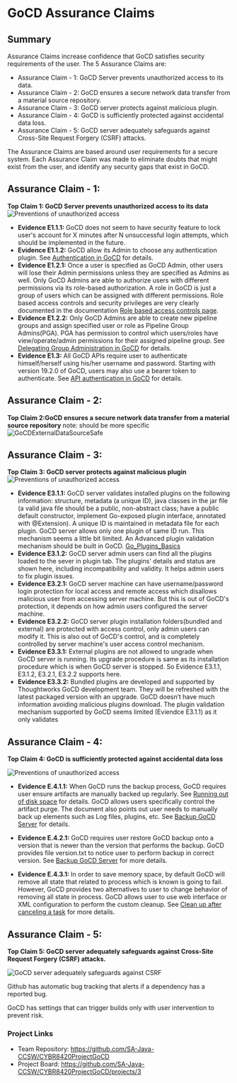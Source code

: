 # GoCD Assurance Claims

## Summary

Assurance Claims increase confidence that GoCD satisfies security requirements of the user. The 5 Assurance Claims are:

* Assurance Claim - 1: GoCD Server prevents unauthorized access to its data.
* Assurance Claim - 2: GoCD ensures a secure network data transfer from a material source repository.
* Assurance Claim - 3: GoCD server protects against malicious plugin.
* Assurance Claim - 4: GoCD is sufficiently protected against accidental data loss.
* Assurance Claim - 5: GoCD server adequately safeguards against Cross-Site Request Forgery (CSRF) attacks.

The Assurance Claims are based around user requirements for a secure system. Each Assurance Claim was made to eliminate doubts that might exist from the user, and identify any security gaps that exist in GoCD.

## Assurance Claim - 1: 

**Top Claim 1: GoCD Server prevents unauthorized access to its data**
![Preventions of unauthorized access](https://github.com/SA-Java-CCSW/CYBR8420ProjectGoCD/blob/master/AssuranceClaims/GoCDPreventsUnauthorizedAccess4.png)
* **Evidence E1.1.1:** GoCD does not seem to have security feature to lock user's account for X minutes after N unsuccessful login attempts, which should be implemented in the future.
* **Evidence E1.1.2:** GoCD allow its Admin to choose any authentication plugin. See [Authentication in GoCD](https://docs.gocd.org/19.8.0/configuration/dev_authentication.html) for details.
* **Evidence E1.2.1:** Once a user is specified as GoCD Admin, other users will lose their Admin permissions unless they are specified as Admins as well. Only GoCD Admins are able to authorize users with different permissions via its role-based authorization. A role in GoCD is just a group of users which can be assigned with different permissions. Role based access controls and security privileges are very clearly documented in the documentation [Role based access controls page](https://docs.gocd.org/current/configuration/dev_authorization.html).
* **Evidence E1.2.2:** Only GoCD Admins are able to create new pipeline groups and assign specified user or role as Pipeline Group Admins(PGA). PGA has permission to control which users/roles have view/operate/admin permissions for their assigned pipeline group. See [Delegating Group Administration in GoCD](https://docs.gocd.org/19.8.0/configuration/delegating_group_administration.html) for details.
* **Evidence E1.3:** All GoCD APIs require user to authenticate himself/herself using his/her username and password. Starting with version 19.2.0 of GoCD, users may also use a bearer token to authenticate. See [API authentication in GoCD](https://api.gocd.org/current/#authentication) for details.

## Assurance Claim - 2: 
**Top Claim 2:GoCD ensures a secure network data transfer from a material source repository**
note: should be more specific
![GoCDExternalDataSourceSafe](https://github.com/SA-Java-CCSW/CYBR8420ProjectGoCD/blob/master/AssuranceClaims/GoCDExternalDataSourceSafe.png)

## Assurance Claim - 3: 
**Top Claim 3: GoCD server protects against malicious plugin**
![Preventions of unauthorized access](https://github.com/SA-Java-CCSW/CYBR8420ProjectGoCD/blob/master/AssuranceClaims/Assurance3.png)
* **Evidence E3.1.1:** GoCD server validates installed plugins on the following information: structure, metadata (a unique ID), java classes in the jar file (a valid java file should be a public, non-abstract class; have a public default constructor, implement Go-exposed plugin interface, annotated with @Extension). A unique ID is maintained in metadata file for each plugin. GoCD server allows only one plugin of same ID run. This mechanism seems a little bit limited. An Advanced plugin validation mechanism should be built in GoCD.  [Go_Plugins_Basics](https://developer.gocd.org/current/writing_go_plugins/go_plugins_basics.html)
* **Evidence E3.1.2:** GoCD server admin users can find all the plugins loaded to  the sever in plugin tab. The plugins' details and status are shown here, including incompatibility and validity. It helps admin users to fix plugin issues.
* **Evidence E3.2.1:** GoCD server machine can have username/password login protection for local access and remote access which disallows malicious user from accessing server machine. But this is out of GoCD's protection, it depends on how admin users configured the server machine.
* **Evidence E3.2.2:** GoCD server plugin installation folders(bundled and external) are protected with access control, only admin users can modify it. This is also out of GoCD's control, and is completely controlled by server machine's user access control mechanism. 
* **Evidence E3.3.1:** External plugins are not allowed to ungrade when GoCD server is running. Its upgrade procedure is same as its installation procedure which is when GoCD server is stopped. So Evidence E3.1.1, E3.1.2, E3.2.1, E3.2.2 supports here.
* **Evidence E3.3.2:** Bundled plugins are developed and supported by Thoughtworks GoCD development team. They will be refreshed with the latest packaged version with an upgrade.  GoCD doesn’t have much information avoiding malicious plugins download. The plugin validation mechanism supported by GoCD seems limited (Eviendce E3.1.1) as it only validates 

## Assurance Claim - 4: 
**Top Claim 4: GoCD is sufficiently protected against accidental data loss**

![Preventions of unauthorized access](https://github.com/SA-Java-CCSW/CYBR8420ProjectGoCD/blob/Claim4Adjustment/AssuranceClaims/Assurance_Claim_4.png)

* **Evidence E.4.1.1:** When GoCD runs the backup process, GoCD requires user ensure artifacts are manually backed up regularly. See [Running out of disk space](https://docs.gocd.org/current/faq/admin_out_of_disk_space.html#move-the-artifact-repository-to-a-new-larger-drive) for details. GoCD allows users specifically control the artifact purge. The document also points out user needs to manually back up elements such as Log files, plugins, etc. See [Backup GoCD Server](https://docs.gocd.org/current/advanced_usage/one_click_backup.html) for details. 

* **Evidence E.4.2.1:** GoCD requires user restore GoCD backup onto a version that is newer than the version that performs the backup. GoCD provides file version.txt to notice user to perform backup in correct version. See [Backup GoCD Server](https://docs.gocd.org/current/advanced_usage/one_click_backup.html) for more details.

* **Evidence E.4.3.1:** In order to save memory space, by default GoCD will remove all state that related to process which is known is going to fail. However, GoCD provides two alternatives to user to change behavior of removing all state in process. GoCD allows user to use web interface or XML configuration to perform the custom cleanup. See [Clean up after canceling a task]( https://docs.gocd.org/current/advanced_usage/dev_clean_up_when_cancel.html) for more details.

## Assurance Claim - 5: 
**Top Claim 5: GoCD server adequately safeguards against Cross-Site Request Forgery (CSRF) attacks.**

![GoCD server adequately safeguards against CSRF](https://github.com/SA-Java-CCSW/CYBR8420ProjectGoCD/blob/master/AssuranceClaims/GoCDSafegaurdsCSRF.png)


Github has automatic bug tracking that alerts if a dependency has a reported bug.

GoCD has settings that can trigger builds only with user intervention to prevent risk.

### Project Links
* Team Repository: https://github.com/SA-Java-CCSW/CYBR8420ProjectGoCD
* Project Board: https://github.com/SA-Java-CCSW/CYBR8420ProjectGoCD/projects/3
